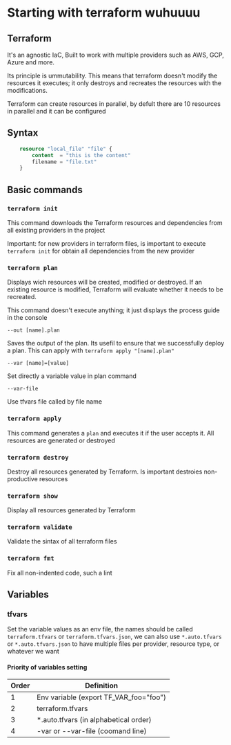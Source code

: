 # Starting with terraform wuhuuuu

## Terraform

It's an agnostic IaC, Built to work with multiple providers such as AWS, GCP, Azure and more.

Its principle is ummutability. This means that terraform doesn't modify the resources it executes; it only destroys and recreates the resources with the modifications.

Terraform can create resources in parallel, by defult there are 10 resources in parallel and it can be configured

## Syntax

```tf
    resource "local_file" "file" {
        content  = "this is the content"
        filename = "file.txt"
    }

```

## Basic commands

### `terraform init`

This command downloads the Terraform resources and dependencies from all existing providers in the project

Important: for new providers in terraform files, is important to execute `terraform init` for obtain all dependencies from the new provider

### `terraform plan`

Displays wich resources will be created, modified or destroyed. If an existing resource is modified, Terraform will evaluate whether it needs to be recreated.

This command doesn't execute anything; it just displays the process guide in the console

`--out [name].plan`

Saves the output of the plan. Its usefil to ensure that we successfully deploy a plan. This can apply with `terraform apply "[name].plan"`

`--var [name]=[value]`

Set directly a variable value in plan command

`--var-file`

Use tfvars file called by file name

### `terraform apply`

This command generates a `plan` and executes it if the user accepts it. All resources are generated or destroyed

### `terraform destroy`

Destroy all resources generated by Terraform. Is important destroies non-productive resources

### `terraform show`

Display all resources generated by Terraform

### `terraform validate`

Validate the sintax of all terraform files

### `terraform fmt`

Fix all non-indented code, such a lint

## Variables

### tfvars

Set the variable values as an env file, the names should be called `terraform.tfvars` or `terraform.tfvars.json`, we can also use `*.auto.tfvars` or `*.auto.tfvars.json` to have multiple files per provider, resource type, or whatever we want

#### Priority of variables setting

| Order | Definition                            |
|-------|---------------------------------------|
| 1     | Env variable (export TF_VAR_foo="foo")|
| 2     | terraform.tfvars                      |
| 3     | *.auto.tfvars (in alphabetical order) |
| 4     | -var or --var-file (coomand line)     |
